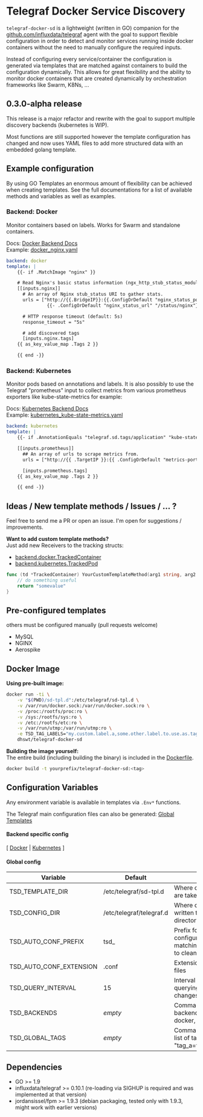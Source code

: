 # Telegraf Docker Service Discovery

`telegraf-docker-sd` is a lightweight (written in GO) companion for the
[github.com/influxdata/telegraf](https://github.com/influxdata/telegraf)
agent with the goal to support flexible configuration in order to detect
and monitor services running inside docker containers without the need
to manually configure the required inputs.

Instead of configuring every service/container the configuration is
generated via templates that are matched against containers to build
the configuration dynamically. This allows for great flexibility and
the ability to monitor docker containers that are created dynamically by
orchestration frameworks like Swarm, K8Ns, ...

## 0.3.0-alpha release
This release is a major refactor and rewrite with the goal to support
multiple discovery backends (kubernetes is WIP).

Most functions are still supported however the template configuration
has changed and now uses YAML files to add more structured data with an
embedded golang template.

## Example configuration
By using GO Templates an enormous amount of flexibility can be achieved
when creating templates. See the full documentations for a list of
available methods and variables as well as examples.

### Backend: Docker
Monitor containers based on labels. Works for Swarm and standalone containers.

Docs: [Docker Backend Docs](docs/backend-docker.md) \
Example: [docker_nginx.yaml](sd-tpl.d/docker_nginx.yaml)
```yaml
backend: docker
template: |
    {{- if .MatchImage "nginx" }}

    # Read Nginx's basic status information (ngx_http_stub_status_module)
    [[inputs.nginx]]
      # An array of Nginx stub_status URI to gather stats.
      urls = ["http://{{.BridgeIP}}:{{.ConfigOrDefault "nginx_status_port" "8888" -}}
               {{- .ConfigOrDefault "nginx_status_url" "/status/nginx"}}"]

      # HTTP response timeout (default: 5s)
      response_timeout = "5s"

      # add discovered tags
      [inputs.nginx.tags]
    {{ as_key_value_map .Tags 2 }}

    {{ end -}}
```

### Backend: Kubernetes
Monitor pods based on annotations and labels. It is also possibly to use the Telegraf "prometheus" input to collect metrics from various prometheus exporters like kube-state-metrics for example:

Docs: [Kubernetes Backend Docs](docs/backend-kubernetes.md) \
Example: [kubernetes_kube-state-metrics.yaml](sd-tpl.d/kubernetes_kube-state-metrics.yaml)
```yaml
backend: kubernetes
template: |
    {{- if .AnnotationEquals "telegraf.sd.tags/application" "kube-state-metrics" }}

    [[inputs.prometheus]]
      ## An array of urls to scrape metrics from.
      urls = ["http://{{ .TargetIP }}:{{ .ConfigOrDefault "metrics-port" "9100" }}{{ .ConfigOrDefault "metrics-path" "/metrics" }}"]

      [inputs.prometheus.tags]
    {{ as_key_value_map .Tags 2 }}

    {{ end -}}
```

## Ideas / New template methods / Issues / ... ?
Feel free to send me a PR or open an issue. I'm open for suggestions / improvements.

**Want to add custom template methods?** \
Just add new Receivers to the tracking structs:
- [backend.docker.TrackedContainer](app/backend/docker/tracked_container.go)
- [backend.kubernetes.TrackedPod](app/backend/kubernetes/tracked_pod.go)
```go
func (td *TrackedContainer) YourCustomTemplateMethod(arg1 string, arg2 string, <<whatever>>) string {
    // do something useful
    return "somevalue"
}
```

## Pre-configured templates
others must be configured manually (pull requests welcome)
- MySQL
- NGINX
- Aerospike

## Docker Image
**Using pre-built image:**
```bash
docker run -ti \
    -v "$(PWD)/sd-tpl.d":/etc/telegraf/sd-tpl.d \
    -v /var/run/docker.sock:/var/run/docker.sock:ro \
    -v /proc:/rootfs/proc:ro \
    -v /sys:/rootfs/sys:ro \
    -v /etc:/rootfs/etc:ro \
    -v /var/run/utmp:/var/run/utmp:ro \
    -e TSD_TAG_LABELS="my.custom.label.a,some.other.label.to.use.as.tags,..." \
    dhswt/telegraf-docker-sd
```

**Building the image yourself:** \
The entire build (including building the binary) is included in the [Dockerfile](Dockerfile).
```bash
docker build -t yourprefix/telegraf-docker-sd:<tag>
```

## Configuration Variables

Any environment variable is available in templates via `.Env*` functions.

The Telegraf main configuration files can also be generated:
[Global Templates](docs/global-templates.md)

#### Backend specific config
[ [Docker](docs/backend-docker.md) | [Kubernetes](docs/backend-kubernetes.md) ]


#### Global config
| Variable                | Default                  | Description                                                                                          |
| ---                     | ---                      | ---                                                                                                  |
| TSD_TEMPLATE_DIR        | /etc/telegraf/sd-tpl.d   | Where configurations templates are taken from                                                        |
| TSD_CONFIG_DIR          | /etc/telegraf/telegraf.d | Where configurations are written to, the telegraf config directory                                   |
| TSD_AUTO_CONF_PREFIX    | tsd_                     | Prefix for auto-generated configuration file. All files matching this prefix are subject to cleanup! |
| TSD_AUTO_CONF_EXTENSION | .conf                    | Extension for auto-generated files                                                                   |
| TSD_QUERY_INTERVAL      | 15                       | Interval in seconds between querying of the docker api for changes                                   |
| TSD_BACKENDS            | *empty*                  | Comma-separated list of backends to use, valid values: docker, kubernetes                            |
| TSD_GLOBAL_TAGS         | *empty*                  | Comma-separated key-value list of tags, example: "tag_a=value_a,tag_b=value_b,...                    |



## Dependencies
- GO >= 1.9
- influxdata/telegraf >= 0.10.1 (re-loading via SIGHUP is required and was implemented at that version)
- jordansissel/fpm >= 1.9.3 (debian packaging, tested only with 1.9.3, might work with earlier versions)
